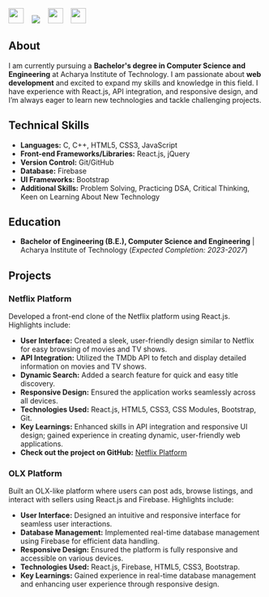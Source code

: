 

[<img src="https://img.icons8.com/fluency/48/000000/linkedin.png" width="30"/>](https://www.linkedin.com/in/anirudhsgopal/)&nbsp;&nbsp;&nbsp;
[<img src="https://img.icons8.com/ios-glyphs/30/000000/github.png"/>](https://github.com/AnirudhSGopal)&nbsp;&nbsp;&nbsp;
[<img src="https://img.icons8.com/color/48/000000/gmail-new.png" width="30"/>](mailto:anirudhsgopal9069@gmail.com)&nbsp;&nbsp;&nbsp;
[<img src="https://img.icons8.com/fluency/48/000000/instagram-new.png" width="30"/>](https://www.instagram.com/anirudhsgopal/)

## About
I am currently pursuing a **Bachelor's degree in Computer Science and Engineering** at Acharya Institute of Technology. I am passionate about **web development** and excited to expand my skills and knowledge in this field. I have experience with React.js, API integration, and responsive design, and I’m always eager to learn new technologies and tackle challenging projects.

## Technical Skills
- **Languages:** C, C++, HTML5, CSS3, JavaScript
- **Front-end Frameworks/Libraries:** React.js, jQuery
- **Version Control:** Git/GitHub
- **Database:** Firebase
- **UI Frameworks:** Bootstrap
- **Additional Skills:** Problem Solving, Practicing DSA, Critical Thinking, Keen on Learning About New Technology

## Education
-
  **Bachelor of Engineering (B.E.), Computer Science and Engineering** | Acharya Institute of Technology (_Expected Completion: 2023-2027_)

## Projects
### Netflix Platform
Developed a front-end clone of the Netflix platform using React.js. Highlights include:
- **User Interface:** Created a sleek, user-friendly design similar to Netflix for easy browsing of movies and TV shows.
- **API Integration:** Utilized the TMDb API to fetch and display detailed information on movies and TV shows.
- **Dynamic Search:** Added a search feature for quick and easy title discovery.
- **Responsive Design:** Ensured the application works seamlessly across all devices.
- **Technologies Used:** React.js, HTML5, CSS3, CSS Modules, Bootstrap, Git.
- **Key Learnings:** Enhanced skills in API integration and responsive UI design; gained experience in creating dynamic, user-friendly web applications.
- **Check out the project on GitHub:** [Netflix Platform](https://github.com/AnirudhSGopal/NetflixPlatform)

### OLX Platform
Built an OLX-like platform where users can post ads, browse listings, and interact with sellers using React.js and Firebase. Highlights include:
- **User Interface:** Designed an intuitive and responsive interface for seamless user interactions.
- **Database Management:** Implemented real-time database management using Firebase for efficient data handling.
- **Responsive Design:** Ensured the platform is fully responsive and accessible on various devices.
- **Technologies Used:** React.js, Firebase, HTML5, CSS3, Bootstrap.
- **Key Learnings:** Gained experience in real-time database management and enhancing user experience through responsive design.
